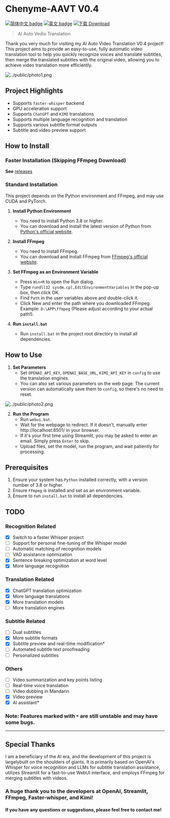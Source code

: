 # Chenyme-AAVT V0.4

[![简体中文 badge](https://img.shields.io/badge/%E7%AE%80%E4%BD%93%E4%B8%AD%E6%96%87-Simplified%20Chinese-blue)](./README.md)
[![英文 badge](https://img.shields.io/badge/%E8%8B%B1%E6%96%87-English-blue)](./README-EN.md)
[![下载 Download](https://img.shields.io/github/downloads/Chenyme/Chenyme-AAVT/total.svg?style=flat-square)](https://github.com/Chenyme/Chenyme-AAVT/releases)

> AI Auto Vedio Translation

Thank you very much for visiting my AI Auto Video Translation V0.4 project! This project aims to provide an easy-to-use, fully automatic video translation tool to help you quickly recognize voices and translate subtitles, then merge the translated subtitles with the original video, allowing you to achieve video translation more efficiently.

![../public/photo1.png](https://github.com/Chenyme/Chenyme-AAMT/blob/main/public/photo1.png)

## Project Highlights
- Supports `faster-whisper` backend
- GPU acceleration support
- Supports `ChatGPT` and `KIMI` translations
- Supports multiple language recognition and translation
- Supports various subtitle format outputs
- Subtitle and video preview support

## How to Install
### Faster Installation (Skipping FFmpeg Download)
**See** [releases](https://github.com/Chenyme/Chenyme-AAMT/releases)
### Standard Installation

This project depends on the Python environment and FFmpeg, and may use CUDA and PyTorch.

1. **Install Python Environment**
   - You need to install Python 3.8 or higher.
   - You can download and install the latest version of Python from [Python's official website](https://www.python.org/downloads/).

2. **Install FFmpeg**
   - You need to install FFmpeg.
   - You can download and install FFmpeg from [FFmpeg's official website](https://www.ffmpeg.org/download.html).

3. **Set FFmpeg as an Environment Variable**
   - Press `Win+R` to open the Run dialog.
   - Type `rundll32 sysdm.cpl,EditEnvironmentVariables` in the pop-up box, then click OK.
   - Find `Path` in the user variables above and double-click it.
   - Click New and enter the path where you downloaded FFmpeg. Example: `D:\APP\ffmpeg` (Please adjust according to your actual path!).

4. **Run `install.bat`**
   - Run `install.bat` in the project root directory to install all dependencies.

## How to Use

1. **Set Parameters**
   - Set `OPENAI_API_KEY`, `OPENAI_BASE_URL`, `KIMI_API_KEY` in `config` to use the translation engines.
   - You can also set various parameters on the web page. The current version can automatically save them to `config`, so there's no need to reset.

![../public/photo2.png](https://github.com/Chenyme/Chenyme-AAMT/blob/main/public/photo2.png)

2. **Run the Program**
   - Run `webui.bat`.
   - Wait for the webpage to redirect. If it doesn't, manually enter http://localhost:8501/ in your browser.
   - If it's your first time using Streamlit, you may be asked to enter an email. Simply press `Enter` to skip.
   - Upload files, set the model, run the program, and wait patiently for processing.

## Prerequisites

1. Ensure your system has `Python` installed correctly, with a version number of 3.8 or higher.
2. Ensure `FFmpeg` is installed and set as an environment variable.
3. Ensure to run `install.bat` to install all dependencies.

## TODO

### Recognition Related
- [x] Switch to a faster Whisper project
- [ ] Support for personal fine-tuning of the Whisper model
- [ ] Automatic matching of recognition models
- [ ] VAD assistance optimization
- [x] Sentence breaking optimization at word level
- [x] More language recognition

### Translation Related
- [x] ChatGPT translation optimization
- [x] More language translations
- [x] More translation models
- [ ] More translation engines

### Subtitle Related
- [ ] Dual subtitles
- [x] More subtitle formats
- [x] Subtitle preview and real-time modification*
- [ ] Automated subtitle text proofreading
- [ ] Personalized subtitles

### Others
- [ ] Video summarization and key points listing
- [ ] Real-time voice translation
- [ ] Video dubbing in Mandarin
- [x] Video preview
- [x] AI assistant*

### Note: Features marked with `*` are still unstable and may have some bugs.

---

## Special Thanks
I am a beneficiary of the AI era, and the development of this project is largelybuilt on the shoulders of giants. It is primarily based on OpenAI's Whisper for voice recognition and LLMs for subtitle translation assistance, utilizes Streamlit for a fast-to-use WebUI interface, and employs FFmpeg for merging subtitles with videos.

### A huge thank you to the developers at OpenAI, Streamlit, FFmpeg, Faster-whisper, and Kimi!

#### If you have any questions or suggestions, please feel free to contact me!
